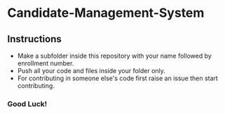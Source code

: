 # Candidate-Management-System
## Instructions
- Make a subfolder inside this repository with your name followed by enrollment number.
- Push all your code and files inside your folder only.
- For contributing in someone else's code first raise an issue then start contributing.

### Good Luck!
